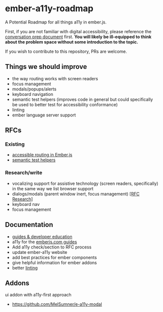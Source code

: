 # ember-a11y-roadmap
A Potential Roadmap for all things a11y in ember.js. 

First, if you are not familiar with digital accessibility, please reference the [conversation prep document](https://github.com/MelSumner/ember-a11y-roadmap/blob/master/conversation-prep.md) first. **You will likely be ill-equipped to think about the problem space without some introduction to the topic.** 

If you wish to contribute to this repository, PRs are welcome.

## Things we should improve 
- the way routing works with screen readers
- focus management
- modals/popups/alerts
- keyboard navigation
- semantic test helpers (improves code in general but could specifically be used to better test for accessibility conformance)
- linting
- ember language server support

## RFCs 

### Existing
- [accessible routing in Ember.js](https://github.com/emberjs/rfcs/pull/433)
- [semantic test helpers](https://github.com/emberjs/rfcs/pull/327)

### Research/write
- vocalizing support for assistive technology (screen readers, specifically) in the same way we list browser support
- dialogs/modals (parent window inert, focus management) [[RFC Research]](dialogs/modals.md)
- keyboard nav
- focus management

## Documentation
- [guides & developer education](documentation/guides.md)
- a11y for the [emberjs.com guides](https://guides.emberjs.com/release/reference/accessibility-guide/) 
- Add a11y check/section to RFC process
- update ember-a11y website
 - add best practices for ember components
 - give helpful information for ember addons
- better [linting](documentation/linting.md) 

## Addons
ui addon with a11y-first approach

- https://github.com/MelSumner/e-a11y-modal
